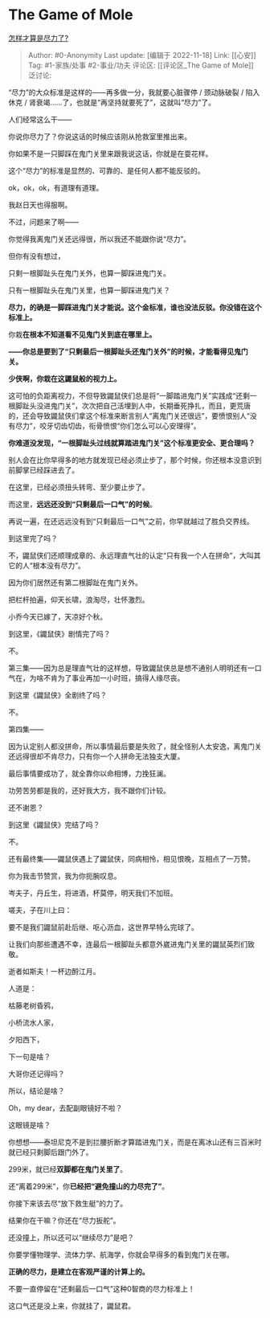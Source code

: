 # The Game of Mole
[怎样才算是尽力了?](https://www.zhihu.com/question/22510326/answer/2763399645)

> Author: #0-Anonymity
> Last update: [编辑于 2022-11-18]
> Link: [[心安]]
> Tag: #1-家族/处事 #2-事业/功夫
> 评论区: [[评论区_The Game of Mole]]
> 泛讨论:

“尽力”的大众标准是这样的——再多做一分，我就要心脏骤停 / 颈动脉破裂 / 陷入休克 / 肾衰竭……了，也就是“再坚持就要死了”，这就叫“尽力”了。

人们经常这么干——

你说你尽力了？你说这话的时候应该刚从抢救室里推出来。

你如果不是一只脚踩在鬼门关里来跟我说这话，你就是在耍花样。

这个“尽力”的标准是显然的、可靠的、是任何人都不能反驳的。

ok，ok，ok，有道理有道理。

我赵日天也得服啊。

不过，问题来了啊——

你觉得我离鬼门关还远得很，所以我还不能跟你说“尽力”。

但你有没有想过，

只剩一根脚趾头在鬼门关外，也算一脚踩进鬼门关。

只有一根脚趾头在鬼门关里，也算一脚踩进鬼门关？

**尽力，的确是一脚踩进鬼门关才能说。这个金标准，谁也没法反驳。你没错在这个标准上。**

你栽**在根本不知道看不见鬼门关到底在哪里上。**

**——你总是要到了“只剩最后一根脚趾头还鬼门关外”的时候，才能看得见鬼门关。**

**少侠啊，你栽在这鼹鼠般的视力上。**

这可怕的负距离视力，不但导致鼹鼠侠们总是将“一脚踏进鬼门关”实践成“还剩一根脚趾头没进鬼门关”，次次把自己活埋到人中，长期垂死挣扎，而且，更荒唐的，还会导致鼹鼠侠们拿这个标准来断言别人“离鬼门关还很远”，要愤恨别人“没有尽力”，咬牙切齿切齿，衔骨愤恨“你们怎么可以心安理得”。

**你难道没发现，“一根脚趾头过线就算踏进鬼门关”这个标准更安全、更合理吗？**

别人会在比你早得多的地方就发现已经必须止步了，那个时候，你还根本没意识到前脚掌已经踩进去了。

在这里，已经必须扭头转弯、至少要止步了。

而这里，**远远还没到“只剩最后一口气”的时候**。

再说一遍，在还远远没有到“只剩最后一口气”之前，你早就越过了胜负交界线。

到这里完了吗？

不，鼹鼠侠们还顺理成章的、永远理直气壮的认定“只有我一个人在拼命”，大叫其它的人“根本没有尽力”。

因为你们居然还有第二根脚趾在鬼门关外。

把栏杆拍遍，仰天长啸，浪淘尽，壮怀激烈。

小乔今天已嫁了，天凉好个秋。

到这里，《鼹鼠侠》剧情完了吗？

不。

第三集——因为总是理直气壮的这样想，导致鼹鼠侠总是想不通别人明明还有一口气在，为啥不肯为了事业再加一小时班，搞得人缘尽丧。

到这里《鼹鼠侠》全剧终了吗？

不。

第四集——

因为认定别人都没拼命，所以事情最后要是失败了，就全怪别人太安逸，离鬼门关还远得很却不肯尽力，只有你一个人拼命无法独支大厦。

最后事情要成功了，就全靠你以命相博，力挽狂澜。

功劳苦劳都是我的，还好我大方，我不跟你们计较。

还不谢恩？

到这里《鼹鼠侠》完结了吗？

不。

还有最终集——鼹鼠侠遇上了鼹鼠侠，同病相怜，相见恨晚，互相点了一万赞。

你为我击节赞赏，我为你扼腕叹息。

岑夫子，丹丘生，将进酒，杯莫停，明天我们不加班。

嗟夫，子在川上曰：

要不是我们鼹鼠前赴后继、呕心沥血，这世界早特么完球了。

让我们向那些遭遇不幸，连最后一根脚趾头都意外崴进鬼门关里的鼹鼠英烈们致敬。

逝者如斯夫！一杯边酹江月。

人道是：

枯藤老树昏鸦，

小桥流水人家，

夕阳西下，

下一句是啥？

大哥你还记得吗？

所以，结论是啥？

Oh，my dear，去配副眼镜好不啦？

这眼镜是啥？

你想想——泰坦尼克不是到拦腰折断才算踏进鬼门关，而是在离冰山还有三百米时就已经只剩脚后跟门外了。

299米，就已经**双脚都在鬼门关里了**。

还“离着299米”，你**已经把“避免撞山的力尽完了”**。

你接下来该去尽“放下救生艇”的力了。

结果你在干嘛？你还在“尽力扳舵”。

还没撞上，所以还可以“继续尽力”是吧？

你要学懂物理学、流体力学、航海学，你就会早得多的看到鬼门关在哪。

**正确的尽力，是建立在客观严谨的计算上的。**

不要一直停留在“还剩最后一口气”这种0智商的尽力标准上！

这口气还是没上来，你就挂了，鼹鼠君。
